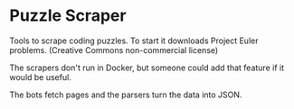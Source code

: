 # Puzzle Scraper

Tools to scrape coding puzzles. To start it downloads Project Euler problems. (Creative Commons non-commercial license)

The scrapers don't run in Docker, but someone could add that feature if it would be useful.

The bots fetch pages and the parsers turn the data into JSON.
